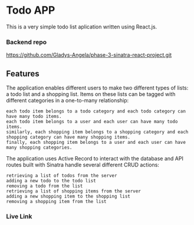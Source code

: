 # Todo APP
This is a very simple todo list aplication written using React.js.

### Backend repo
https://github.com/Gladys-Angela/phase-3-sinatra-react-project.git

## Features

The application enables different users to make two different types of lists: a todo list and a shopping list. Items on these lists can be tagged with different categories in a one-to-many relationship:

    each todo item belongs to a todo category and each todo category can have many todo items.
    each todo item belongs to a user and each user can have many todo items.
    similarly, each shopping item belongs to a shopping category and each shopping category can have many shopping items.
    finally, each shopping item belongs to a user and each user can have many shopping categories.

The application uses Active Record to interact with the database and API routes built with Sinatra handle several different CRUD actions:

    retrieving a list of todos from the server
    adding a new todo to the todo list
    removing a todo from the list
    retrieving a list of shopping items from the server
    adding a new shopping item to the shopping list
    removing a shopping item from the list


### Live Link





